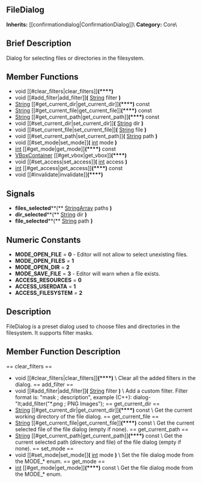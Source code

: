 ##  FileDialog  
**Inherits:** [[confirmationdialog|ConfirmationDialog]]\\
**Category:** Core\\
##  Brief Description  
Dialog for selecting files or directories in the filesystem.
##  Member Functions 
  * void [[#clear_filters|clear_filters]]**(****)**
  * void [[#add_filter|add_filter]]**(** [String](class_string) filter **)**
  * [String](class_string) [[#get_current_dir|get_current_dir]]**(****)** const
  * [String](class_string) [[#get_current_file|get_current_file]]**(****)** const
  * [String](class_string) [[#get_current_path|get_current_path]]**(****)** const
  * void [[#set_current_dir|set_current_dir]]**(** [String](class_string) dir **)**
  * void [[#set_current_file|set_current_file]]**(** [String](class_string) file **)**
  * void [[#set_current_path|set_current_path]]**(** [String](class_string) path **)**
  * void [[#set_mode|set_mode]]**(** [int](class_int) mode **)**
  * [int](class_int) [[#get_mode|get_mode]]**(****)** const
  * [VBoxContainer](class_vboxcontainer) [[#get_vbox|get_vbox]]**(****)**
  * void [[#set_access|set_access]]**(** [int](class_int) access **)**
  * [int](class_int) [[#get_access|get_access]]**(****)** const
  * void [[#invalidate|invalidate]]**(****)**
##  Signals  
  * **files_selected****(** [StringArray](class_stringarray) paths **)**
  * **dir_selected****(** [String](class_string) dir **)**
  * **file_selected****(** [String](class_string) path **)**
##  Numeric Constants  
  * **MODE_OPEN_FILE** = **0** - Editor will not allow to select unexisting files.
  * **MODE_OPEN_FILES** = **1**
  * **MODE_OPEN_DIR** = **2**
  * **MODE_SAVE_FILE** = **3** - Editor will warn when a file exists.
  * **ACCESS_RESOURCES** = **0**
  * **ACCESS_USERDATA** = **1**
  * **ACCESS_FILESYSTEM** = **2**
##  Description  
FileDialog is a preset dialog used to choose files and directories in the filesystem. It supports filter masks.
##  Member Function Description  
==  clear_filters  ==
  * void [[#clear_filters|clear_filters]]**(****)**
\\
Clear all the added filters in the dialog.
==  add_filter  ==
  * void [[#add_filter|add_filter]]**(** [String](class_string) filter **)**
\\
Add a custom filter. Filter format is: "mask ; description", example (C++): dialog-"lt;add_filter("*.png ; PNG Images");
==  get_current_dir  ==
  * [String](class_string) [[#get_current_dir|get_current_dir]]**(****)** const
\\
Get the current working directory of the file dialog.
==  get_current_file  ==
  * [String](class_string) [[#get_current_file|get_current_file]]**(****)** const
\\
Get the current selected file of the file dialog (empty if none).
==  get_current_path  ==
  * [String](class_string) [[#get_current_path|get_current_path]]**(****)** const
\\
Get the current selected path (directory and file) of the file dialog (empty if none).
==  set_mode  ==
  * void [[#set_mode|set_mode]]**(** [int](class_int) mode **)**
\\
Set the file dialog mode from the MODE_* enum.
==  get_mode  ==
  * [int](class_int) [[#get_mode|get_mode]]**(****)** const
\\
Get the file dialog mode from the MODE_* enum.
